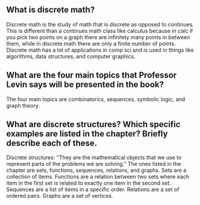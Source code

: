 ## What is discrete math?

Discrete math is the study of math that is discrete as opposed to continues. This is different than a continues math class like calculus because in calc if you pick two points on a graph there are infinitely many points in between them, while in discrete math there are only a finite number of points. Discrete math has a lot of applications in comp sci and is used in things like algorithms, data structures, and computer graphics.

## What are the four main topics that Professor Levin says will be presented in the book?

The four main topics are combinatorics, sequences, symbolic logic, and graph theory.

## What are discrete structures? Which specific examples are listed in the chapter? Briefly describe each of these.

Discrete structures: "They are the mathematical objects that we use to represent parts of the problems we are solving." The ones listed in the chapter are sets, functions, sequences, relations, and graphs. Sets are a collection of items. Functions are a relation between two sets where each item in the first set is related to exactly one item in the second set. Sequences are a list of items in a specific order. Relations are a set of ordered pairs. Graphs are a set of vertices. 


